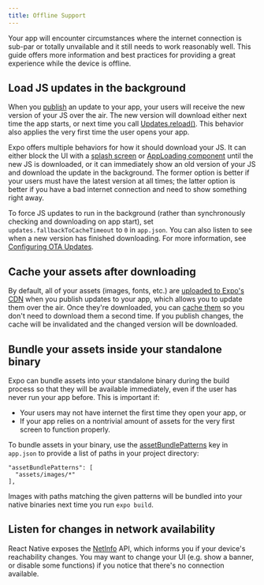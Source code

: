 ```yaml
---
title: Offline Support
---
```


Your app will encounter circumstances where the internet connection is sub-par or totally unvailable and it still needs to work reasonably well. This guide offers more information and best practices for providing a great experience while the device is offline.

## Load JS updates in the background

When you [publish](../../workflow/publishing/) an update to your app, your users will receive the new version of your JS over the air. The new version will download either next time the app starts, or next time you call [Updates.reload()](../../sdk/updates/). This behavior also applies the very first time the user opens your app.

Expo offers multiple behaviors for how it should download your JS. It can either block the UI with a [splash screen](../splash-screens/) or [AppLoading component](../../sdk/app-loading/) until the new JS is downloaded, or it can immediately show an old version of your JS and download the update in the background. The former option is better if your users must have the latest version at all times; the latter option is better if you have a bad internet connection and need to show something right away.

To force JS updates to run in the background (rather than synchronously checking and downloading on app start), set `updates.fallbackToCacheTimeout` to `0` in `app.json`. You can also listen to see when a new version has finished downloading. For more information, see [Configuring OTA Updates](../configuring-ota-updates/).

## Cache your assets after downloading

By default, all of your assets (images, fonts, etc.) are [uploaded to Expo's CDN](../assets/) when you publish updates to your app, which allows you to update them over the air. Once they're downloaded, you can [cache them](../preloading-and-caching-assets/) so you don't need to download them a second time. If you publish changes, the cache will be invalidated and the changed version will be downloaded.

## Bundle your assets inside your standalone binary

Expo can bundle assets into your standalone binary during the build process so that they will be available immediately, even if the user has never run your app before. This is important if:

- Your users may not have internet the first time they open your app, or
- If your app relies on a nontrivial amount of assets for the very first screen to function properly.

To bundle assets in your binary, use the [assetBundlePatterns](../../workflow/configuration/) key in `app.json` to provide a list of paths in your project directory:

```
"assetBundlePatterns": [
  "assets/images/*"
],
```

Images with paths matching the given patterns will be bundled into your native binaries next time you run `expo build`.

## Listen for changes in network availability

React Native exposes the [NetInfo](https://facebook.github.io/react-native/docs/netinfo.html) API, which informs you if your device's reachability changes. You may want to change your UI (e.g. show a banner, or disable some functions) if you notice that there's no connection available.
